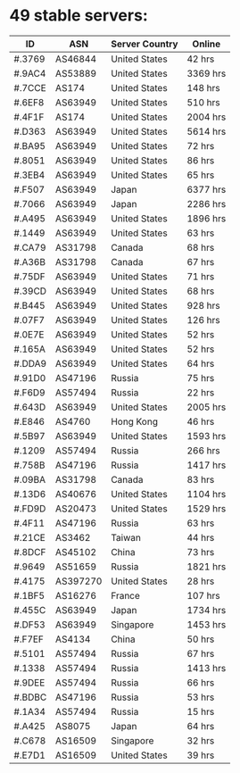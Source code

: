 # 49 stable servers:

| ID | ASN | Server Country | Online |
| ------ | ------ | ------ | ------ |
| #.3769 | AS46844 | United States | 42 hrs |
| #.9AC4 | AS53889 | United States | 3369 hrs |
| #.7CCE | AS174 | United States | 148 hrs |
| #.6EF8 | AS63949 | United States | 510 hrs |
| #.4F1F | AS174 | United States | 2004 hrs |
| #.D363 | AS63949 | United States | 5614 hrs |
| #.BA95 | AS63949 | United States | 72 hrs |
| #.8051 | AS63949 | United States | 86 hrs |
| #.3EB4 | AS63949 | United States | 65 hrs |
| #.F507 | AS63949 | Japan | 6377 hrs |
| #.7066 | AS63949 | Japan | 2286 hrs |
| #.A495 | AS63949 | United States | 1896 hrs |
| #.1449 | AS63949 | United States | 63 hrs |
| #.CA79 | AS31798 | Canada | 68 hrs |
| #.A36B | AS31798 | Canada | 67 hrs |
| #.75DF | AS63949 | United States | 71 hrs |
| #.39CD | AS63949 | United States | 68 hrs |
| #.B445 | AS63949 | United States | 928 hrs |
| #.07F7 | AS63949 | United States | 126 hrs |
| #.0E7E | AS63949 | United States | 52 hrs |
| #.165A | AS63949 | United States | 52 hrs |
| #.DDA9 | AS63949 | United States | 64 hrs |
| #.91D0 | AS47196 | Russia | 75 hrs |
| #.F6D9 | AS57494 | Russia | 22 hrs |
| #.643D | AS63949 | United States | 2005 hrs |
| #.E846 | AS4760 | Hong Kong | 46 hrs |
| #.5B97 | AS63949 | United States | 1593 hrs |
| #.1209 | AS57494 | Russia | 266 hrs |
| #.758B | AS47196 | Russia | 1417 hrs |
| #.09BA | AS31798 | Canada | 83 hrs |
| #.13D6 | AS40676 | United States | 1104 hrs |
| #.FD9D | AS20473 | United States | 1529 hrs |
| #.4F11 | AS47196 | Russia | 63 hrs |
| #.21CE | AS3462 | Taiwan | 44 hrs |
| #.8DCF | AS45102 | China | 73 hrs |
| #.9649 | AS51659 | Russia | 1821 hrs |
| #.4175 | AS397270 | United States | 28 hrs |
| #.1BF5 | AS16276 | France | 107 hrs |
| #.455C | AS63949 | Japan | 1734 hrs |
| #.DF53 | AS63949 | Singapore | 1453 hrs |
| #.F7EF | AS4134 | China | 50 hrs |
| #.5101 | AS57494 | Russia | 67 hrs |
| #.1338 | AS57494 | Russia | 1413 hrs |
| #.9DEE | AS57494 | Russia | 66 hrs |
| #.BDBC | AS47196 | Russia | 53 hrs |
| #.1A34 | AS57494 | Russia | 15 hrs |
| #.A425 | AS8075 | Japan | 64 hrs |
| #.C678 | AS16509 | Singapore | 32 hrs |
| #.E7D1 | AS16509 | United States | 39 hrs |

